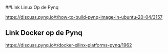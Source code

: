 ##Link Linux Op de Pynq

<https://discuss.pynq.io/t/how-to-build-pynq-image-in-ubuntu-20-04/3157> 

## Link Docker op de Pynq
<https://discuss.pynq.io/t/docker-xilinx-platforms-pynq/1962>

